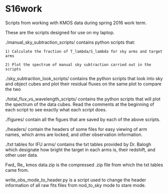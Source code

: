 # S16work
Scripts from working with KMOS data during spring 2016 work term.

These are the scripts designed for use on my laptop.


./manual\_sky\_subtraction\_scripts/ contains python scripts that:

	1) Calculate the fraction of T_lambda/S_lambda for sky arms and target arms 

	2) Plot the spectrum of manual sky subtraction carried out in the scripts


./sky\_subtraction\_look\_scripts/ contains the python scripts that look into sky and object cubes and plot their residual fluxes on the same plot to compare the two


./total\_flux\_vs\_wavelength\_scripts/ contains the python scripts that will plot the spectrum of the data cubes. Read the comments at the beginning of each script to see exactly what each script does.


./figures/ contain all the figues that are saved by each of the above scripts.


./headers/ contain the headers of some files for easy viewing of arm names, which arms are locked, and other observation information.


./txt tables for IFU arms/ contains the txt tables provided by Dr. Balogh which designate how bright the target in each arms is, their redshift, and other user data.


Fwd_ Re_ kmos data.zip is the compressed .zip file from which the txt tables came from.


write\_obs\_mode\_to\_header.py is a script used to change the header information of all raw fits files from nod\_to\_sky mode to stare mode.
